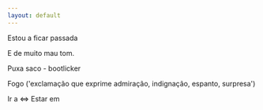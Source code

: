 ```yaml
---
layout: default
---
```


Estou a ficar passada


E de muito mau tom. 


Puxa saco - bootlicker


Fogo ('exclamação que exprime admiração, indignação, espanto, surpresa')


Ir a <=> Estar em
